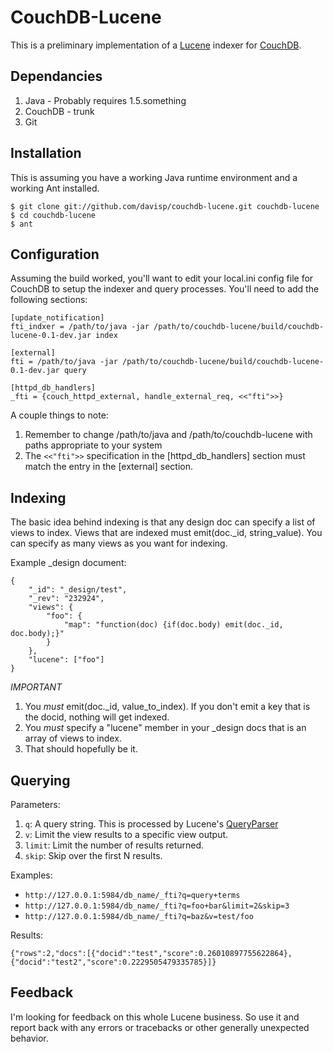
CouchDB-Lucene
==============

This is a preliminary implementation of a [Lucene][lucene] indexer for [CouchDB][couchdb].

Dependancies
------------

1. Java - Probably requires 1.5.something
1. CouchDB - trunk
1. Git

Installation
------------

This is assuming you have a working Java runtime environment and a working
Ant installed.

    $ git clone git://github.com/davisp/couchdb-lucene.git couchdb-lucene
    $ cd couchdb-lucene
    $ ant

Configuration
-------------

Assuming the build worked, you'll want to edit your local.ini config file for CouchDB to setup the indexer and query processes. You'll need to add the following sections:

    [update_notification]
    fti_indxer = /path/to/java -jar /path/to/couchdb-lucene/build/couchdb-lucene-0.1-dev.jar index
    
    [external]
    fti = /path/to/java -jar /path/to/couchdb-lucene/build/couchdb-lucene-0.1-dev.jar query
    
    [httpd_db_handlers]
    _fti = {couch_httpd_external, handle_external_req, <<"fti">>}

A couple things to note:

1. Remember to change /path/to/java and /path/to/couchdb-lucene with paths appropriate to your system
1. The `<<"fti">>` specification in the \[httpd\_db\_handlers\] section must match the entry in the \[external\] section.

Indexing
--------

The basic idea behind indexing is that any design doc can specify a list of views to index. Views that are indexed must emit(doc.\_id, string\_value). You can specify as many views as you want for indexing.

Example \_design document:

    {
        "_id": "_design/test",
        "_rev": "232924",
        "views": {
            "foo": {
                "map": "function(doc) {if(doc.body) emit(doc._id, doc.body);}"
            }
        },
        "lucene": ["foo"]
    }

*IMPORTANT*
1. You *must* emit(doc.\_id, value\_to\_index). If you don't emit a key that is the docid, nothing will get indexed.
1. You *must* specify a "lucene" member in your \_design docs that is an array of views to index.
1. That should hopefully be it.

Querying
--------

Parameters:

1. `q`: A query string. This is processed by Lucene's [QueryParser][parser]
1. `v`: Limit the view results to a specific view output.
1. `limit`: Limit the number of results returned.
1. `skip`: Skip over the first N results.


Examples:

* `http://127.0.0.1:5984/db_name/_fti?q=query+terms`
* `http://127.0.0.1:5984/db_name/_fti?q=foo+bar&limit=2&skip=3`
* `http://127.0.0.1:5984/db_name/_fti?q=baz&v=test/foo`

Results:

`{"rows":2,"docs":[{"docid":"test","score":0.26010897755622864},{"docid":"test2","score":0.2229505479335785}]}`

Feedback
--------

I'm looking for feedback on this whole Lucene business. So use it and report back with any errors or tracebacks or other generally unexpected behavior.


[couchdb]: http://incubator.apache.org/couchdb/ "Apache CouchDB"
[lucene]: http://lucene.apache.org/java/docs/index.html "Java Lucene"
[parser]: http://lucene.apache.org/java/2_4_0/api/core/org/apache/lucene/queryParser/QueryParser.html "QueryParser"
